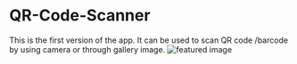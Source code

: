 # QR-Code-Scanner
This is the first version of the app.
It can be used to scan QR code /barcode by using camera or through gallery image.
![featured image](https://github.com/SandhyaNBhat/QR-Code-Scanner/assets/97033286/972ce922-8444-469c-a5c0-ffe195f6dacd)

